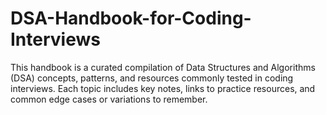 # DSA-Handbook-for-Coding-Interviews
This handbook is a curated compilation of Data Structures and Algorithms (DSA) concepts, patterns, and resources commonly tested in coding interviews. Each topic includes key notes, links to practice resources, and common edge cases or variations to remember.
